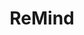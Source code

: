 ---
title: ReMind
description: I worked at George Washington University working using bootstrap to make the User Interface for a program to practice school material for GWU.
github: https://github.com/Muakasan/remind-frontend
---